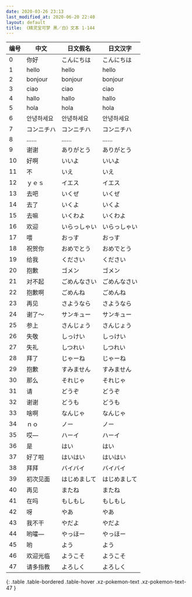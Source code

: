 ```yaml
---
date: 2020-03-26 23:13
last_modified_at: 2020-06-20 22:40
layout: default
title: 《精灵宝可梦 黑／白》文本 1-144
---
```

| 编号 | 中文 | 日文假名 | 日文汉字 |
| ---- | ---- | ---- | --- |
| 0 | 你好 | こんにちは | こんにちは |
| 1 | hello | hello | hello |
| 2 | bonjour | bonjour | bonjour |
| 3 | ciao | ciao | ciao |
| 4 | hallo | hallo | hallo |
| 5 | hola | hola | hola |
| 6 | 안녕하세요 | 안녕하세요 | 안녕하세요 |
| 7 | コンニチハ | コンニチハ | コンニチハ |
| 8 | …… | …… | …… |
| 9 | 谢谢 | ありがとう | ありがとう |
| 10 | 好啊 | いいよ | いいよ |
| 11 | 不 | いえ | いえ |
| 12 | ｙｅｓ | イエス | イエス |
| 13 | 去吧 | いくぜ | いくぜ |
| 14 | 去了 | いくよ | いくよ |
| 15 | 去嘛 | いくわよ | いくわよ |
| 16 | 欢迎 | いらっしゃい | いらっしゃい |
| 17 | 喂 | おっす | おっす |
| 18 | 祝贺你 | おめでとう | おめでとう |
| 19 | 给我 | ください | ください |
| 20 | 抱歉 | ゴメン | ゴメン |
| 21 | 对不起 | ごめんなさい | ごめんなさい |
| 22 | 抱歉啊 | ごめんね | ごめんね |
| 23 | 再见 | さようなら | さようなら |
| 24 | 谢了～ | サンキュー | サンキュー |
| 25 | 参上 | さんじょう | さんじょう |
| 26 | 失敬 | しっけい | しっけい |
| 27 | 失礼 | しつれい | しつれい |
| 28 | 拜了 | じゃーね | じゃーね |
| 29 | 抱歉 | すみません | すみません |
| 30 | 那么 | それじゃ | それじゃ |
| 31 | 请 | どうぞ | どうぞ |
| 32 | 谢谢 | どうも | どうも |
| 33 | 啥啊 | なんじゃ | なんじゃ |
| 34 | ｎｏ | ノー | ノー |
| 35 | 哎— | ハーイ | ハーイ |
| 36 | 是 | はい | はい |
| 37 | 好了啦 | はいはい | はいはい |
| 38 | 拜拜 | バイバイ | バイバイ |
| 39 | 初次见面 | はじめまして | はじめまして |
| 40 | 再见 | またね | またね |
| 41 | 在吗 | もしもし | もしもし |
| 42 | 呀 | やあ | やあ |
| 43 | 我不干 | やだよ | やだよ |
| 44 | 哟嚯— | やっほー | やっほー |
| 45 | 哟 | よう | よう |
| 46 | 欢迎光临 | ようこそ | ようこそ |
| 47 | 请多指教 | よろしく | よろしく |
{: .table .table-bordered .table-hover .xz-pokemon-text .xz-pokemon-text-47 }